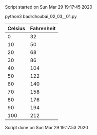 Script started on Sun Mar 29 19:17:45 2020

python3 badrchoubai_02_03__01.py

| Celsius | Fahrenheit |
|---------|------------|
| 0       | 32         |
| 10      | 50         |
| 20      | 68         |
| 30      | 86         |
| 40      | 104        |
| 50      | 122        |
| 60      | 140        |
| 70      | 158        |
| 80      | 176        |
| 90      | 194        |
| 100     | 212        |

Script done on Sun Mar 29 19:17:53 2020
